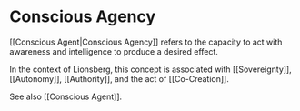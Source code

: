 # Conscious Agency


[[Conscious Agent|Conscious Agency]] refers to the capacity to act with awareness and intelligence to produce a desired effect.  

In the context of Lionsberg, this concept is associated with [[Sovereignty]], [[Autonomy]], [[Authority]], and the act of [[Co-Creation]]. 

See also [[Conscious Agent]]. 
